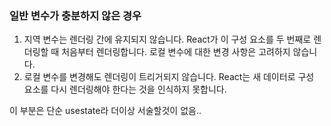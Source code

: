 ### 일반 변수가 충분하지 않은 경우
1. 지역 변수는 렌더링 간에 유지되지 않습니다. React가 이 구성 요소를 두 번째로 렌더링할 때 처음부터 렌더링합니다. 로컬 변수에 대한 변경 사항은 고려하지 않습니다.
2. 로컬 변수를 변경해도 렌더링이 트리거되지 않습니다. React는 새 데이터로 구성 요소를 다시 렌더링해야 한다는 것을 인식하지 못합니다.

이 부분은 단순 usestate라 더이상 서술할것이 없음..